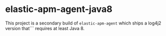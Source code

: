 # elastic-apm-agent-java8

This project is a secondary build of `elastic-apm-agent` which ships a log4j2 version that```
requires at least Java 8.
